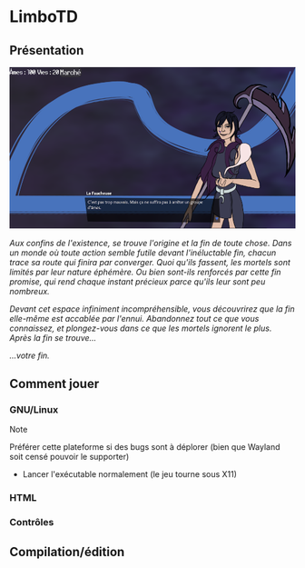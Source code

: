 # LimboTD

## Présentation

![Capture d'écran du jeu](https://github.com/jasonchampagne/GameJam/blob/main/20250509-20250523/Projets/limbotd/screenshot.png)

_Aux confins de l'existence, se trouve l'origine et la fin de toute chose._
_Dans un monde où toute action semble futile devant l'inéluctable fin, chacun trace sa route qui finira par converger._
_Quoi qu'ils fassent, les mortels sont limités par leur nature éphémère._
_Ou bien sont-ils renforcés par cette fin promise, qui rend chaque instant précieux parce qu'ils leur sont peu nombreux._

_Devant cet espace infiniment incompréhensible, vous découvrirez que la fin elle-même est accablée par l'ennui._
_Abandonnez tout ce que vous connaissez, et plongez-vous dans ce que les mortels ignorent le plus._
_Après la fin se trouve..._

_...votre fin._

## Comment jouer

### GNU/Linux

> [!NOTE]
> Préférer cette plateforme si des bugs sont à déplorer (bien que Wayland soit censé pouvoir le supporter)

+ Lancer l'exécutable normalement (le jeu tourne sous X11)

### HTML

### Contrôles

## Compilation/édition
